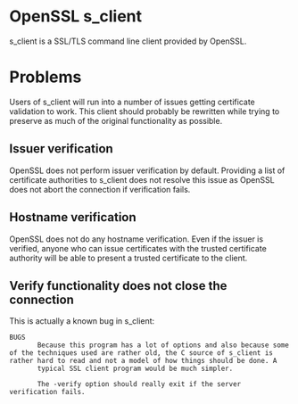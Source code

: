 # OpenSSL s_client

s_client is a SSL/TLS command line client provided by OpenSSL.

# Problems

Users of s_client will run into a number of issues getting certificate validation to work. This client should probably be rewritten while trying to preserve as much of the original functionality as possible.

## Issuer verification

OpenSSL does not perform issuer verification by default. Providing a list of certificate authorities to s_client does not resolve this issue as OpenSSL does not abort the connection if verification fails.

## Hostname verification
 
OpenSSL does not do any hostname verification. Even if the issuer is verified, anyone who can issue certificates with the trusted certificate authority will be able to present a trusted certificate to the client.

## Verify functionality does not close the connection

This is actually a known bug in s_client:

````
BUGS
       Because this program has a lot of options and also because some of the techniques used are rather old, the C source of s_client is rather hard to read and not a model of how things should be done. A
       typical SSL client program would be much simpler.

       The -verify option should really exit if the server verification fails.
````
